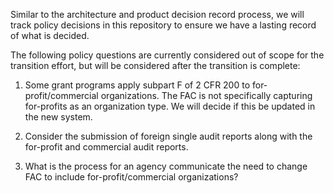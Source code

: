 Similar to the architecture and product decision record process, we will track policy decisions in this repository to ensure we have a lasting record of what is decided. 

The following policy questions are currently considered out of scope for the transition effort, but will be considered after the transition is complete: 

1. Some grant programs apply subpart F of 2 CFR 200 to for-profit/commercial organizations. The FAC is not specifically capturing for-profits as an organization type. We will decide if this be updated in the new system. 

2. Consider the submission of foreign single audit reports along with the for-profit and commercial audit reports. 

3. What is the process for an agency communicate the need to change FAC to include for-profit/commercial organizations? 